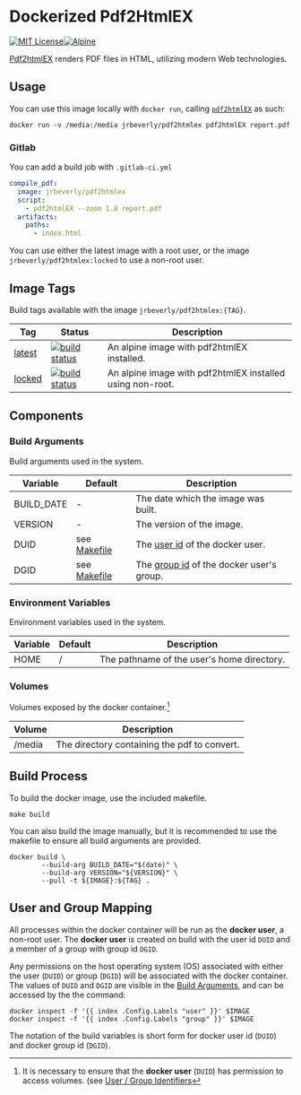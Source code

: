 # Dockerized Pdf2HtmlEX
[![MIT License][license-badge]][license][![Alpine][alpine-badge]][alpine]

[Pdf2htmlEX](https://github.com/coolwanglu/pdf2htmlEX) renders PDF files in HTML, utilizing modern Web technologies.

## Usage

You can use this image locally with `docker run`, calling [`pdf2htmlEX`](https://github.com/coolwanglu/pdf2htmlEX/wiki/Quick-Start) as such:

```console
docker run -v /media:/media jrbeverly/pdf2htmlex pdf2htmlEX report.pdf
```

### Gitlab
You can add a build job with `.gitlab-ci.yml`

```yaml
compile_pdf:
  image: jrbeverly/pdf2htmlex
  script:
    - pdf2htmlEX --zoom 1.8 report.pdf
  artifacts:
    paths:
      - index.html
```

You can use either the latest image with a root user, or the image `jrbeverly/pdf2htmlex:locked` to use a non-root user.

## Image Tags

Build tags available with the image `jrbeverly/pdf2htmlex:{TAG}`.

| Tag | Status | Description |
| --- | ------ | ----------- |
| [latest](/../tree/latest) | [![build status](/../badges/latest/build.svg)](/../commits/latest) | An alpine image with pdf2htmlEX installed. |
| [locked](/../tree/locked) | [![build status](/../badges/locked/build.svg)](/../commits/locked) | An alpine image with pdf2htmlEX installed using non-root. |

## Components
### Build Arguments

Build arguments used in the system.

| Variable | Default | Description |
| ---------- | -------- | --------------- |
| BUILD_DATE | - | The date which the image was built. |
| VERSION | - | The version of the image. |
| DUID | see [Makefile](Makefile.image.variable) | The [user id](http://www.linfo.org/uid.html) of the docker user. |
| DGID | see [Makefile](Makefile.image.variable) | The [group id](http://www.linfo.org/uid.html) of the docker user's group. |

### Environment Variables

Environment variables used in the system.

| Variable | Default | Description |
| ---------- | -------- | --------------- |
| HOME | / | The pathname of the user's home directory. |

### Volumes

Volumes exposed by the docker container.[^1]

| Volume | Description |
| ------ | ----------- |
| /media | The directory containing the pdf to convert. |

## Build Process

To build the docker image, use the included makefile.

```
make build
```

You can also build the image manually, but it is recommended to use the makefile to ensure all build arguments are provided.

```
docker build \
		--build-arg BUILD_DATE="$(date)" \
		--build-arg VERSION="${VERSION}" \
		--pull -t ${IMAGE}:${TAG} .
```

## User and Group Mapping

All processes within the docker container will be run as the **docker user**, a non-root user.  The **docker user** is created on build with the user id `DUID` and a member of a group with group id `DGID`.  

Any permissions on the host operating system (OS) associated with either the user (`DUID`) or group (`DGID`) will be associated with the docker container.  The values of `DUID` and `DGID` are visible in the [Build Arguments](#Build-Arguments), and can be accessed by the the command:

```console
docker inspect -f '{{ index .Config.Labels "user" }}' $IMAGE
docker inspect -f '{{ index .Config.Labels "group" }}' $IMAGE
```

The notation of the build variables is short form for docker user id (`DUID`) and docker group id (`DGID`). 

[^1]: It is necessary to ensure that the **docker user** (`DUID`) has permission to access volumes. (see [User / Group Identifiers](#User-and-Group-Mapping)

[license-badge]: https://img.shields.io/badge/license-MIT-blue.svg?maxAge=2592000
[license]: /../blob/master/LICENSE
[alpine-badge]: https://img.shields.io/badge/alpine-3.5-green.svg?maxAge=2592000
[alpine]: https://alpinelinux.org/posts/Alpine-3.5.0-released.html